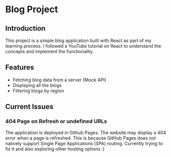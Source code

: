 
# Blog Project

## Introduction
This project is a simple blog application built with React as part of my learning process. I followed a YouTube tutorial on React to understand the concepts and implement the functionality.

## Features
- Fetching blog data from a server (Mock API)
- Displaying all the blogs
- Filtering blogs by region

## Current Issues
### 404 Page on Refresh or undefined URLs
The application is deployed in Github Pages. The website may display a 404 error when a page is refreshed. This is because GitHub Pages does not natively support Single Page Applications (SPA) routing. Currently trying to fix it and also exploring other hosting options :)
